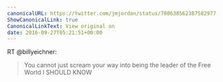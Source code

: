 ```yaml
---
canonicalURL: https://twitter.com/jmjordan/status/780638562387582977
ShowCanonicalLink: true
CanonicalLinkText: View original on
date: 2016-09-27T05:21:51+00:00
---
```

RT @billyeichner:
> You cannot just scream your way into being the leader of the Free World I SHOULD KNOW